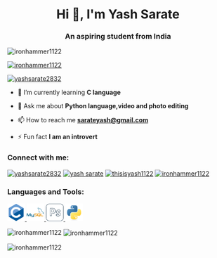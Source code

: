 <h1 align="center">Hi 👋, I'm Yash Sarate</h1>
<h3 align="center">An aspiring student from India</h3>

<p align="left"> <img src="https://komarev.com/ghpvc/?username=ironhammer1122&label=Profile%20views&color=0e75b6&style=flat" alt="ironhammer1122" /> </p>

<p align="left"> <a href="https://github.com/ryo-ma/github-profile-trophy"><img src="https://github-profile-trophy.vercel.app/?username=ironhammer1122" alt="ironhammer1122" /></a> </p>

<p align="left"> <a href="https://twitter.com/yashsarate2832" target="blank"><img src="https://img.shields.io/twitter/follow/yashsarate2832?logo=twitter&style=for-the-badge" alt="yashsarate2832" /></a> </p>

- 🌱 I’m currently learning **C language**

- 💬 Ask me about **Python language,video and photo editing**

- 📫 How to reach me **sarateyash@gmail.com**

- ⚡ Fun fact **I am an introvert**

<h3 align="left">Connect with me:</h3>
<p align="left">
<a href="https://twitter.com/yashsarate2832" target="blank"><img align="center" src="https://raw.githubusercontent.com/rahuldkjain/github-profile-readme-generator/master/src/images/icons/Social/twitter.svg" alt="yashsarate2832" height="30" width="40" /></a>
<a href="https://linkedin.com/in/yash sarate" target="blank"><img align="center" src="https://raw.githubusercontent.com/rahuldkjain/github-profile-readme-generator/master/src/images/icons/Social/linked-in-alt.svg" alt="yash sarate" height="30" width="40" /></a>
<a href="https://instagram.com/thisisyash1122" target="blank"><img align="center" src="https://raw.githubusercontent.com/rahuldkjain/github-profile-readme-generator/master/src/images/icons/Social/instagram.svg" alt="thisisyash1122" height="30" width="40" /></a>
<a href="https://www.leetcode.com/ironhammer1122" target="blank"><img align="center" src="https://raw.githubusercontent.com/rahuldkjain/github-profile-readme-generator/master/src/images/icons/Social/leet-code.svg" alt="ironhammer1122" height="30" width="40" /></a>
</p>

<h3 align="left">Languages and Tools:</h3>
<p align="left"> <a href="https://www.cprogramming.com/" target="_blank" rel="noreferrer"> <img src="https://raw.githubusercontent.com/devicons/devicon/master/icons/c/c-original.svg" alt="c" width="40" height="40"/> </a> <a href="https://www.mysql.com/" target="_blank" rel="noreferrer"> <img src="https://raw.githubusercontent.com/devicons/devicon/master/icons/mysql/mysql-original-wordmark.svg" alt="mysql" width="40" height="40"/> </a> <a href="https://www.photoshop.com/en" target="_blank" rel="noreferrer"> <img src="https://raw.githubusercontent.com/devicons/devicon/master/icons/photoshop/photoshop-line.svg" alt="photoshop" width="40" height="40"/> </a> <a href="https://www.python.org" target="_blank" rel="noreferrer"> <img src="https://raw.githubusercontent.com/devicons/devicon/master/icons/python/python-original.svg" alt="python" width="40" height="40"/> </a> </p>

<p><img align="left" src="https://github-readme-stats.vercel.app/api/top-langs?username=ironhammer1122&show_icons=true&locale=en&layout=compact" alt="ironhammer1122" /></p>

<p>&nbsp;<img align="center" src="https://github-readme-stats.vercel.app/api?username=ironhammer1122&show_icons=true&locale=en" alt="ironhammer1122" /></p>

<p><img align="center" src="https://github-readme-streak-stats.herokuapp.com/?user=ironhammer1122&" alt="ironhammer1122" /></p>
